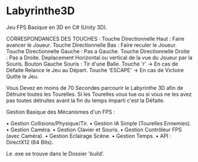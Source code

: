 # Labyrinthe3D
Jeu FPS Basique en 3D en C# (Unity 3D).

CORRESPONDANCES DES TOUCHES : Touche Directionnelle Haut : Faire avancer le Joueur. Touche Directionnelle Bas : Faire reculer le Joueur. Touche Directionnelle Gauche : Pas a Gauche. Touche Directionnelle Droite : Pas a Droite. Deplacement Horizontal ou vertical de la vue du Joueur par la Souris. Bouton Gauche Souris : Tir d'une Balle. Touche 'r' -> En cas de Défaite Relance le Jeu au Départ. Touche 'ESCAPE' -> En cas de Victoire Quitte le Jeu.

Vous Devez en moins de 70 Secondes parcourir le Labyrinthe 3D afin de Détruire toutes les Tourelles. Si les Tourelles vous tue ou si vous ne les avez pas toutes détruites avant la fin du temps Imparti c'est la Défaite.

Gestion Basique des Mécanismes d'un FPS :

•	Gestion Collisions/Physique/Tir.
•	Gestion IA Simple (Tourelles Ennemies).
•	Gestion Caméra.
•	Gestion Clavier et Souris.
•	Gestion Contrôleur FPS (avec Caméra).
•	Gestion Eclairage Scène.
•	Gestion Temps.
•	API : DirectX12 (64 Bits).

Le .exe se trouve dans le Dossier 'build'.

